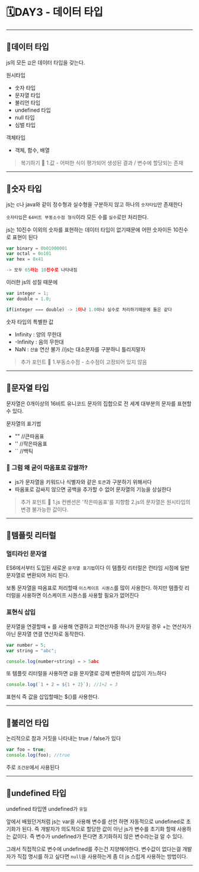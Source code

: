 # 🗓DAY3 - 데이터 타입

---

## 💭데이터 타입

js의 모든 `값`은 데이터 타입을 갖는다.

원시타입

- 숫자 타입
- 문자열 타입
- 불리언 타입
- undefined 타입
- null 타입
- 심벌 타입

객체타입

- 객체, 함수, 배열

> 복기하기 🔎 1.값 - 어떠한 식이 평가되어 생성된 결과 / 변수에 할당되는 존재

---

## 💭숫자 타입

js는 c나 java와 같이 정수형과 실수형을 구분하지 않고 하나의 `숫자타입`만 존재한다

`숫자타입`은 `64비트 부동소수점 형식`이라 모든 수를 `실수`로만 처리한다.

js는 10진수 이외의 숫자를 표현하는 데이터 타입이 없기때문에 어떤 숫자이든 10진수로 표현이 된다

```javascript
var binary = 0b01000001
var octal = 0o101
var hex = 0x41

-> 모두 65라는 10진수로 나타내짐
```

이러한 js의 성질 때문에

```javascript
var integer = 1;
var double = 1.0;

if(integer === double) -> 1이나 1.0이나 실수로 처리하기때문에 둘은 같다
```

숫자 타입의 특별한 값

- Infinity : 양의 무한대
- -Infinity : 음의 무한대
- NaN : `산술` 연산 불가 //js는 대소문자를 구분하니 틀리지말자

> 추가 포인트 🔎 1.부동소수점 - 소수점이 고정되어 있지 않음

---

## 💭문자열 타입

문자열은 0개이상의 16비트 유니코드 문자의 집합으로 전 세계 대부분의 문자를 표현할 수 있다.

문자열의 표기법

- "" //큰따옴표
- '' //작은따옴표
- `` //백틱

### 🤔 그럼 왜 굳이 따옴표로 감쌀까?

- js가 문자열을 키워드나 식별자와 같은 `토큰`과 구분하기 위해서다
- 따옴표로 감싸지 않으면 공백을 추가할 수 없어 문자열의 기능을 상실한다

> 추가 포인트 🔎
> 1.js 컨벤션은 '작은따옴표'를 지향함
> 2.js의 문자열은 원시타입의 변경 불가능한 값이다.

---

## 💭템플릿 리터럴

### 멀티라인 문자열

ES6에서부터 도입된 새로운 `문자열 표기법`이다
이 템플릿 리터럴은 런타임 시점에 일반 문자열로 변환되어 처리 된다.

보통 문자열을 따옴표로 처리할때 `이스케이프 시퀀스`를 많이 사용한다. 하지만 템플릿 리터럴을 사용하면 이스케이프 시퀀스를 사용할 필요가 없어진다

### 표현식 삽입

문자열을 연결할때 + 를 사용해 연결하고
피연산자중 하나가 문자일 경우 +는 연산자가 아닌 문자열 연결 연산자로 동작한다.

```javascript
var number = 5;
var string = "abc";

console.log(number+string) = > 5abc
```

또 템플릿 리터럴을 사용하면 `값`을 문자열로 강제 변환하여 삽입이 가느하다

```javascript
console.log(`1 + 2 = ${1 + 2}`); //1+2 = 3
```

표현식 즉 값을 삽입할때는 ${}를 사용한다.

---

## 💭불리언 타입

논리적으로 참과 거짓을 나타내는 true / false가 있다

```javascript
var foo = true;
console.log(foo); //true
```

주로 `조건문`에서 사용된다

---

## 💭undefined 타입

undefined 타입엔 undefined가 `유일`

앞에서 배웠던거처럼 js는 var을 사용해 변수를 선언 하면 자동적으로 undefined로 초기화가 된다. 즉 개발자가 의도적으로 할당한 값이 아닌 js가 변수를 초기화 할때 사용하는 값이다. 즉 변수가 undefined가 뜬다면 초기화하지 않은 변수라는걸 알 수 있다.

그래서 직접적으로 변수에 undefined를 주는건 지양해야한다. 변수값이 없다는걸 개발자가 직접 명시를 하고 싶다면 `null`을 사용하는게 좀 더 js 스럽게 사용하는 방법이다.

---
